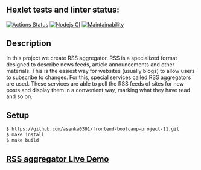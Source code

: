 ## Hexlet tests and linter status:
[![Actions Status](https://github.com/asenka0301/frontend-bootcamp-project-11/workflows/hexlet-check/badge.svg)](https://github.com/asenka0301/frontend-bootcamp-project-11/actions)
[![Nodejs CI](https://github.com/asenka0301/frontend-bootcamp-project-11/actions/workflows/nodejs.yml/badge.svg)](https://github.com/asenka0301/frontend-bootcamp-project-11/actions/workflows/nodejs.yml)
[![Maintainability](https://api.codeclimate.com/v1/badges/fbb00c64b8b89289ec1f/maintainability)](https://codeclimate.com/github/asenka0301/frontend-bootcamp-project-11/maintainability)

## Description
In this project we create RSS aggregator. RSS is a specialized format designed to describe news feeds, article announcements and other materials. This is the easiest way for websites (usually blogs) to allow users to subscribe to changes. For this, special services called RSS aggregators are used. These services are able to poll the RSS feeds of sites for new posts and display them in a convenient way, marking what they have read and so on.
## Setup
```sh
$ https://github.com/asenka0301/frontend-bootcamp-project-11.git
$ make install
$ make build
```
 ## [RSS aggregator Live Demo](https://frontend-bootcamp-project-11.vercel.app/)
